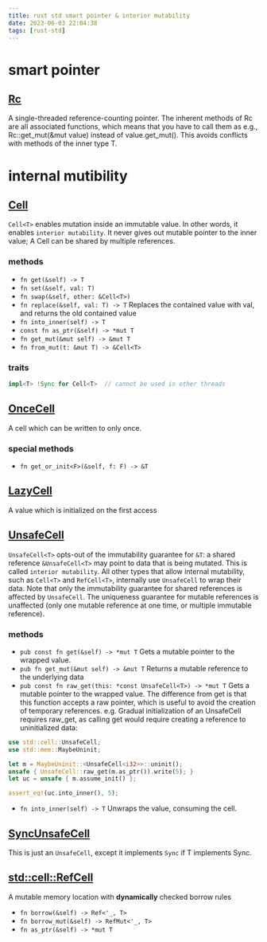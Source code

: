 ```yaml
---
title: rust std smart pointer & interior mutability
date: 2023-06-03 22:04:38
tags: [rust-std]
---
```

# smart pointer
## [Rc](https://doc.rust-lang.org/std/rc/struct.Rc.html)
A single-threaded reference-counting pointer. The inherent methods of Rc are all associated functions, which means that you have to call them as e.g., Rc::get_mut(&mut value) instead of value.get_mut(). This avoids conflicts with methods of the inner type T.



# internal mutibility
## [Cell](https://doc.rust-lang.org/stable/std/cell/struct.Cell.html)
`Cell<T>` enables mutation inside an immutable value. In other words, it enables `interior mutability`. It never gives out mutable pointer to the inner value; A Cell can be shared by multiple references.
### methods
- `fn get(&self) -> T`
- `fn set(&self, val: T)`
- `fn swap(&self, other: &Cell<T>)`
- `fn replace(&self, val: T) -> T`
Replaces the contained value with val, and returns the old contained value
- `fn into_inner(self) -> T`
- `const fn as_ptr(&self) -> *mut T`
- `fn get_mut(&mut self) -> &mut T`
- `fn from_mut(t: &mut T) -> &Cell<T>`

### traits
```rust
impl<T> !Sync for Cell<T>  // cannot be used in other threads
```

## [OnceCell](https://doc.rust-lang.org/stable/std/cell/struct.OnceCell.html)
A cell which can be written to only once.
### special methods
- `fn get_or_init<F>(&self, f: F) -> &T`

## [LazyCell](https://doc.rust-lang.org/stable/std/cell/struct.LazyCell.html)
A value which is initialized on the first access

## [UnsafeCell](https://doc.rust-lang.org/stable/std/cell/struct.UnsafeCell.html#)
`UnsafeCell<T>` opts-out of the immutability guarantee for `&T`: a shared reference `&UnsafeCell<T>` may point to data that is being mutated. This is called `interior mutability`.
All other types that allow internal mutability, such as `Cell<T>` and `RefCell<T>`, internally use `UnsafeCell` to wrap their data.
Note that only the immutability guarantee for shared references is affected by `UnsafeCell`. The uniqueness guarantee for mutable references is unaffected (only one mutable reference at one time, or multiple immutable reference). 

### methods
- `pub const fn get(&self) -> *mut T`
Gets a mutable pointer to the wrapped value.
- `pub fn get_mut(&mut self) -> &mut T`
Returns a mutable reference to the underlying data
- `pub const fn raw_get(this: *const UnsafeCell<T>) -> *mut T`
Gets a mutable pointer to the wrapped value. The difference from get is that this function accepts a raw pointer, which is useful to avoid the creation of temporary references. e.g. Gradual initialization of an UnsafeCell requires raw_get, as calling get would require creating a reference to uninitialized data:
```rust
use std::cell::UnsafeCell;
use std::mem::MaybeUninit;

let m = MaybeUninit::<UnsafeCell<i32>>::uninit();
unsafe { UnsafeCell::raw_get(m.as_ptr()).write(5); }
let uc = unsafe { m.assume_init() };

assert_eq!(uc.into_inner(), 5);
```
- `fn into_inner(self) -> T`
Unwraps the value, consuming the cell.

## [SyncUnsafeCell](https://doc.rust-lang.org/stable/std/cell/struct.SyncUnsafeCell.html)
This is just an `UnsafeCell`, except it implements `Sync` if T implements Sync.

## [std::cell::RefCell](https://doc.rust-lang.org/stable/std/cell/struct.RefCell.html)
A mutable memory location with **dynamically** checked borrow rules
- `fn borrow(&self) -> Ref<'_, T>`
- `fn borrow_mut(&self) -> RefMut<'_, T>`
- `fn as_ptr(&self) -> *mut T`
